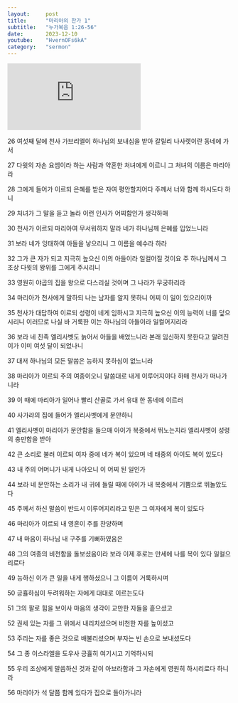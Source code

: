 ```yaml
---
layout:     post
title:      "마리아의 찬가 1"
subtitle:	"누가복음 1:26-56"
date:       2023-12-10
youtube:    "HvernOFs6kA"
category:   "sermon"
---
```


<div class="youtube margin-large">
    <iframe src="https://www.youtube.com/embed/HvernOFs6kA" title="YouTube video player" frameborder="0" allow="accelerometer; autoplay; clipboard-write; encrypted-media; gyroscope; picture-in-picture; web-share" allowfullscreen></iframe>
</div>

26 여섯째 달에 천사 가브리엘이 하나님의 보내심을 받아 갈릴리 나사렛이란 동네에 가서

27 다윗의 자손 요셉이라 하는 사람과 약혼한 처녀에게 이르니 그 처녀의 이름은 마리아라

28 그에게 들어가 이르되 은혜를 받은 자여 평안할지어다 주께서 너와 함께 하시도다 하니

29 처녀가 그 말을 듣고 놀라 이런 인사가 어찌함인가 생각하매

30 천사가 이르되 마리아여 무서워하지 말라 네가 하나님께 은혜를 입었느니라  

31 보라 네가 잉태하여 아들을 낳으리니 그 이름을 예수라 하라

32 그가 큰 자가 되고 지극히 높으신 이의 아들이라 일컬어질 것이요 주 하나님께서 그 조상 다윗의 왕위를 그에게 주시리니

33 영원히 야곱의 집을 왕으로 다스리실 것이며 그 나라가 무궁하리라

34 마리아가 천사에게 말하되 나는 남자를 알지 못하니 어찌 이 일이 있으리이까

35 천사가 대답하여 이르되 성령이 네게 임하시고 지극히 높으신 이의 능력이 너를 덮으시리니 이러므로 나실 바 거룩한 이는 하나님의 아들이라 일컬어지리라  

36 보라 네 친족 엘리사벳도 늙어서 아들을 배었느니라 본래 임신하지 못한다고 알려진 이가 이미 여섯 달이 되었나니

37 대저 하나님의 모든 말씀은 능하지 못하심이 없느니라

38 마리아가 이르되 주의 여종이오니 말씀대로 내게 이루어지이다 하매 천사가 떠나가니라

39 이 때에 마리아가 일어나 빨리 산골로 가서 유대 한 동네에 이르러

40 사가랴의 집에 들어가 엘리사벳에게 문안하니  

41 엘리사벳이 마리아가 문안함을 들으매 아이가 복중에서 뛰노는지라 엘리사벳이 성령의 충만함을 받아

42 큰 소리로 불러 이르되 여자 중에 네가 복이 있으며 네 태중의 아이도 복이 있도다

43 내 주의 어머니가 내게 나아오니 이 어찌 된 일인가

44 보라 네 문안하는 소리가 내 귀에 들릴 때에 아이가 내 복중에서 기쁨으로 뛰놀았도다

45 주께서 하신 말씀이 반드시 이루어지리라고 믿은 그 여자에게 복이 있도다  

46 마리아가 이르되 내 영혼이 주를 찬양하며

47 내 마음이 하나님 내 구주를 기뻐하였음은

48 그의 여종의 비천함을 돌보셨음이라 보라 이제 후로는 만세에 나를 복이 있다 일컬으리로다

49 능하신 이가 큰 일을 내게 행하셨으니 그 이름이 거룩하시며

50 긍휼하심이 두려워하는 자에게 대대로 이르는도다  

51 그의 팔로 힘을 보이사 마음의 생각이 교만한 자들을 흩으셨고

52 권세 있는 자를 그 위에서 내리치셨으며 비천한 자를 높이셨고

53 주리는 자를 좋은 것으로 배불리셨으며 부자는 빈 손으로 보내셨도다

54 그 종 이스라엘을 도우사 긍휼히 여기시고 기억하시되

55 우리 조상에게 말씀하신 것과 같이 아브라함과 그 자손에게 영원히 하시리로다 하니라  

56 마리아가 석 달쯤 함께 있다가 집으로 돌아가니라